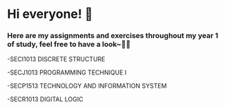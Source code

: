 <h1> Hi everyone! 🙌</h1>
<h3> Here are my assignments and exercises throughout my year 1 of study, feel free to have a look~📝🤭</h3>

-SECI1013 DISCRETE STRUCTURE

-SECJ1013 PROGRAMMING TECHNIQUE I

-SECP1513 TECHNOLOGY AND INFORMATION SYSTEM

-SECR1013 DIGITAL LOGIC
